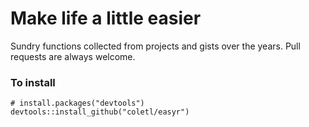 # Make life a little easier
Sundry functions collected from projects and gists over the years. Pull requests are always welcome.

### To install
```
# install.packages("devtools")
devtools::install_github("coletl/easyr")
```

